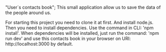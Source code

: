 "User`s contacts book";
This small application allow us to save the data of the people around us.

For starting this project you need to clone it at first. And install node.js.
Then you need to install dependencies. Use the command in CLI: 'npm install'.
When dependencies will be installed, just run the command: 'npm run dev' and use this contacts book in your browser on URI: http://localhost:3000 by default.

